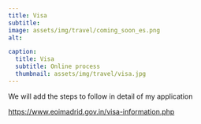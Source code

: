 ```yaml
---
title: Visa
subtitle: 
image: assets/img/travel/coming_soon_es.png
alt: 

caption:
  title: Visa
  subtitle: Online process
  thumbnail: assets/img/travel/visa.jpg
---
```


We will add the steps to follow in detail of my application 

<a href="https://www.eoimadrid.gov.in/visa-information.php" target="_blank">https://www.eoimadrid.gov.in/visa-information.php</a>
